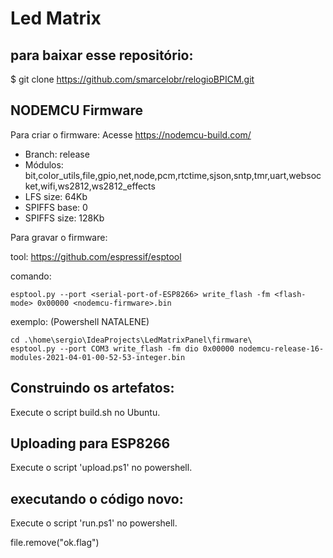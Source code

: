 # Led Matrix

## para baixar esse repositório:

$ git clone https://github.com/smarcelobr/relogioBPICM.git

## NODEMCU Firmware

Para criar o firmware: Acesse https://nodemcu-build.com/

- Branch: release
- Módulos: bit,color_utils,file,gpio,net,node,pcm,rtctime,sjson,sntp,tmr,uart,websocket,wifi,ws2812,ws2812_effects
- LFS size: 64Kb
- SPIFFS base: 0  
- SPIFFS size: 128Kb

Para gravar o firmware:

tool:  https://github.com/espressif/esptool

comando:

    esptool.py --port <serial-port-of-ESP8266> write_flash -fm <flash-mode> 0x00000 <nodemcu-firmware>.bin

exemplo: (Powershell NATALENE)

    cd .\home\sergio\IdeaProjects\LedMatrixPanel\firmware\
    esptool.py --port COM3 write_flash -fm dio 0x00000 nodemcu-release-16-modules-2021-04-01-00-52-53-integer.bin

## Construindo os artefatos:

Execute o script build.sh no Ubuntu.

## Uploading para ESP8266

Execute o script 'upload.ps1' no powershell.

## executando o código novo:

Execute o script 'run.ps1' no powershell.

file.remove("ok.flag")
